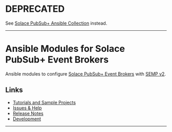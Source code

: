 # DEPRECATED

See [Solace PubSub+ Ansible Collection](https://galaxy.ansible.com/solace/pubsub_plus) instead.

---

# Ansible Modules for Solace PubSub+ Event Brokers

Ansible modules to configure [Solace PubSub+ Event Brokers](https://solace.com/products/event-broker/) with [SEMP v2](https://docs.solace.com/SEMP/Using-SEMP.htm).

## Links
* [Tutorials and Sample Projects](https://github.com/solace-iot-team/ansible-solace)
* [Issues & Help](https://github.com/solace-iot-team/ansible-solace/issues)
* [Release Notes](./ReleaseNotes.md)
* [Development](./Development.md)

---
